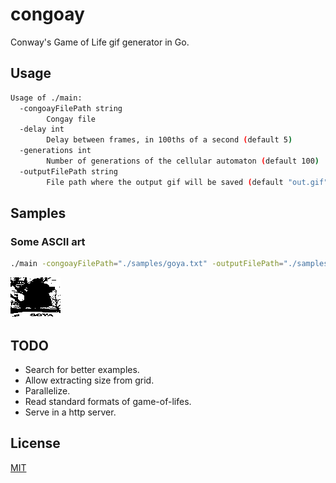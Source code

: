 # congoay
Conway's Game of Life gif generator in Go.

## Usage
```sh
Usage of ./main:
  -congoayFilePath string
        Congay file
  -delay int
        Delay between frames, in 100ths of a second (default 5)
  -generations int
        Number of generations of the cellular automaton (default 100)
  -outputFilePath string
        File path where the output gif will be saved (default "out.gif")
```

## Samples

### Some ASCII art
```sh
./main -congoayFilePath="./samples/goya.txt" -outputFilePath="./samples/goya.gif"
```

![Goya ASCII art](samples/goya.gif)

## TODO
* Search for better examples.
* Allow extracting size from grid.
* Parallelize.
* Read standard formats of game-of-lifes.
* Serve in a http server.

## License
[MIT](LICENSE)